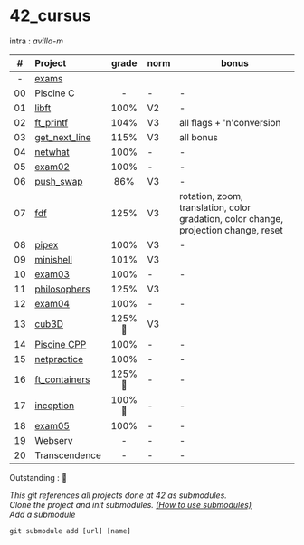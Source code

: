 # 42_cursus  
intra : <i>avilla-m</i>

| # | Project | grade | norm | bonus | 
| :-: | :- | :-: | - | - |
| -|[exams](https://github.com/Arivima/42_exams.git)|
| 00 | Piscine C |-|-|-|
| 01 | [libft](https://github.com/Arivima/42_libft.git)<t>|100%|V2|-|
| 02 | [ft_printf](https://github.com/Arivima/42_ft_printf.git)|104%|V3| all flags + 'n'conversion|
| 03 | [get_next_line](https://github.com/Arivima/42_get_next_line.git)|115%| V3 | all bonus|
| 04 | [netwhat](https://github.com/Arivima/42_netwhat.git)|100%|-|-|
| 05 | [exam02](https://github.com/Arivima/42_exams/tree/main/exam02)| 100% |-|-|
| 06 | [push_swap](https://github.com/Arivima/42_push_swap.git)|86%| V3 | -  |
| 07 | [fdf](https://github.com/Arivima/42_fdf.git)| 125%| V3|rotation, zoom, translation, color gradation, color change, projection change, reset |
| 08 | [pipex](https://github.com/Arivima/42_pipex.git) | 100% | V3| - |
| 09 | [minishell](https://github.com/Arivima/42_minishell.git)|101%| V3|
| 10 | [exam03](https://github.com/Arivima/42_exams/tree/main/exam03)|100%|-|-|
| 11 | [philosophers](https://github.com/Arivima/42_philosophers.git)|125%| V3|
| 12 | [exam04](https://github.com/Arivima/42_exams/tree/main/exam04)|100%|-|-|
| 13 | [cub3D](https://github.com/Arivima/42_Cub3D.git)|125% :star2: | V3|
| 14 | [Piscine CPP](https://github.com/Arivima/42_Piscine_CPP.git)|100%|-|-|
| 15 | [netpractice](https://github.com/Arivima/42_NetPractice.git)|100%|-|-|
| 16 | [ft_containers](https://github.com/Arivima/42_ft_containers.git)|125% :star2:|-|-|
| 17 | [inception](https://github.com/Arivima/42_inception.git)|100% :star2:|-|-|
| 18 | [exam05](https://github.com/Arivima/42_exams/tree/main/exam05)|100%|-|-|
| 19 | Webserv|-|-|-|
| 20 | Transcendence|-|-|-|

  Outstanding : :star2: 
  
<i>This git references all projects done at 42 as submodules.  
Clone the project and init submodules. [(How to use submodules)](https://git-scm.com/book/en/v2/Git-Tools-Submodules)  
Add a submodule</i>   

    git submodule add [url] [name]

